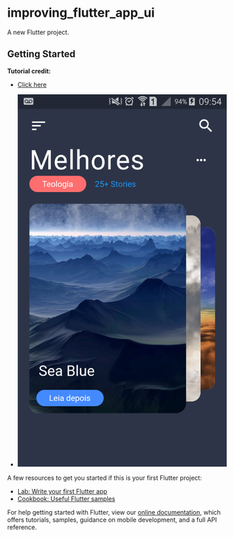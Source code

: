 # improving_flutter_app_ui

A new Flutter project.

## Getting Started

**Tutorial credit:**
- [Click here](https://www.youtube.com/watch?v=5KbiU-93-yU)

- ![Screem](https://github.com/rafaelbatistaroque/improving_flutter_app_ui/blob/master/img/screemShot.png)

A few resources to get you started if this is your first Flutter project:

- [Lab: Write your first Flutter app](https://flutter.dev/docs/get-started/codelab)
- [Cookbook: Useful Flutter samples](https://flutter.dev/docs/cookbook)

For help getting started with Flutter, view our
[online documentation](https://flutter.dev/docs), which offers tutorials,
samples, guidance on mobile development, and a full API reference.
